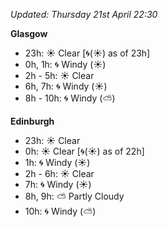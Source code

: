 *Updated: Thursday 21st April 22:30*

**Glasgow**

* 23h: :sunny: Clear [:cyclone:(:sunny:) as of 23h]
* 0h, 1h: :cyclone: Windy (:sunny:)
* 2h - 5h: :sunny: Clear
* 6h, 7h: :cyclone: Windy (:sunny:)
* 8h - 10h: :cyclone: Windy (:partly_sunny:)

**Edinburgh**

* 23h: :sunny: Clear
* 0h: :sunny: Clear [:cyclone:(:sunny:) as of 22h]
* 1h: :cyclone: Windy (:sunny:)
* 2h - 6h: :sunny: Clear
* 7h: :cyclone: Windy (:sunny:)
* 8h, 9h: :partly_sunny: Partly Cloudy
* 10h: :cyclone: Windy (:partly_sunny:)
